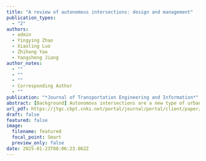 ```yaml
---
title: "A review of autonomous intersections: design and management"
publication_types:
  - "2"
authors:
  - admin
  - Yingying Zhao
  - Xiaoling Luo
  - Zhihong Yao
  - Yangsheng Jiang
author_notes:
  - ""
  - ""
  - ""
  - Corresponding Author
  - ""
publication: "*Journal of Transportation Engineering and Information*"
abstract: [Background] Autonomous intersections are a new type of urban road intersection in intelligent networked environments. Autonomous intersections replace traffic signals using real-time communication and cooperation of vehicles to realize safe and efficient passage, and are regarded as a vital direction for future urban traffic development. [Objective] To explore the research progress of autonomous intersections, relevant research results are sorted out and summarized in terms of system design and traffic management. [Methods] First, the spatial layout and conflict construction methods of autonomous intersections are introduced. Second, common simplification assumptions made in the research are summarized. Based on the conflict construction methods and assumptions, the system architecture and theoretical model of autonomous intersection management are summarized. Additionally, two commonly used evaluation techniques are presented. Finally, potential directions for future research are proposed. [Results] The spatial layout of an autonomous intersection includes the communication and planning area, control execution area, and conflict area, in which the conflict area can be constructed using the grid method, conflict-point method, or conflict-region method. Autonomous intersection management methods have four modeling approaches: rule-based, optimization-based, learning-based, and game-based. To simplify modeling, studies often make assumptions regarding the vehicle characteristics, communication characteristics, speed and lane management,and environmental conditions. In addition to basic autonomous intersection management for connected and automated vehicles, extended studies include intersection management in mixed traffic environments, pedestrian crossing management, multi-intersection cooperative control, and intersection layout optimization in road networks. Autonomous intersection management has the potential to effectively improve traffic efficiency at intersections, ensuring traffic safety, enhancing driving comfort, and sustainable development of transportation systems. Future research can attempt to further improve the model accuracy, promote the integration of management methods, and enhance the realism of the evaluation environment. [Application] This review provides theoretical support and reference for the design, management, and practical application of autonomous intersections.
url_pdf: https://jtgc.cbpt.cnki.net/portal/journal/portal/client/paper/3f1da3db27e661b27e3f57ad9eadb5ba
draft: false
featured: false
image:
  filename: featured
  focal_point: Smart
  preview_only: false
date: 2025-01-23T08:06:23.862Z
---
```

